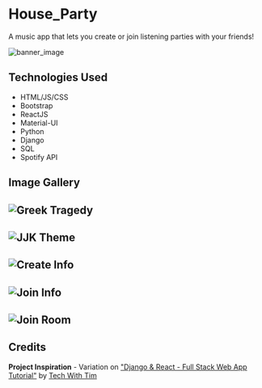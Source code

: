 # House_Party
A music app that lets you create or join listening parties with your friends!

![banner_image](https://i.imgur.com/S8I1QNd.png)

## Technologies Used
* HTML/JS/CSS
* Bootstrap
* ReactJS
* Material-UI
* Python
* Django
* SQL
* Spotify API

## Image Gallery
![Greek Tragedy](https://i.imgur.com/Sp3PZLF.png)
---
![JJK Theme](https://i.imgur.com/mjyX2hq.png)
---
![Create Info](https://i.imgur.com/40MJU9n.png)
---
![Join Info](https://i.imgur.com/3b4DLpl.png)
---
![Join Room](https://i.imgur.com/16cbukD.png)
---

## Credits
**Project Inspiration** - Variation on ["Django & React - Full Stack Web App Tutorial"](https://www.youtube.com/watch?v=JD-age0BPVo&list=PLzMcBGfZo4-kCLWnGmK0jUBmGLaJxvi4j) by [Tech With Tim](https://www.youtube.com/@TechWithTim)